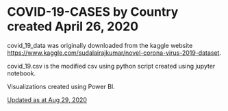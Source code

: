# COVID-19-CASES by Country created April 26, 2020

covid_19_data was originally downloaded from the kaggle website https://www.kaggle.com/sudalairajkumar/novel-corona-virus-2019-dataset.

covid_19.csv is the modified csv using python script created using jupyter notebook.

Visualizations created using Power BI.

[Updated as at Aug 29, 2020](https://github.com/IjeomaOdoko/COVID-19-CASES/blob/master/COVID-19%20Cases%20by%20Country%20(Aug%2030%2C%202020).pdf)
